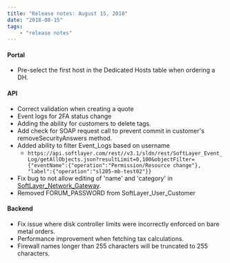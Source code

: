 ```yaml
---
title: "Release notes: August 15, 2018"
date: "2018-08-15"
tags:
    - "release notes"
---
```



#### Portal
+ Pre-select the first host in the Dedicated Hosts table when ordering a DH.

#### API
+ Correct validation when creating a quote
+ Event logs for 2FA status change
+ Adding the ability for customers to delete tags.
+ Add check for SOAP request call to prevent commit in customer's removeSecurityAnswers method.
+ Added ability to filter Event_Logs based on username
    * `https://api.softlayer.com/rest//v3.1/sldn/rest/SoftLayer_Event_Log/getAllObjects.json?resultLimit=0,100&objectFilter={"eventName":{"operation":"Permission/Resource change"}, "label":{"operation":"sl205-mb-test02"}}`
+ Fix bug to not allow editing of 'name' and 'category' in [SoftLayer_Network_Gateway](/reference/services/SoftLayer_Network_Gateway/editObject/).
+ Removed FORUM_PASSWORD  from SoftLayer_User_Customer

#### Backend
+ Fix issue where disk controller limits were incorrectly enforced on bare metal orders.
+ Performance improvement when fetching tax calculations.
+ Firewall names longer than 255 characters will be truncated to 255 characters.